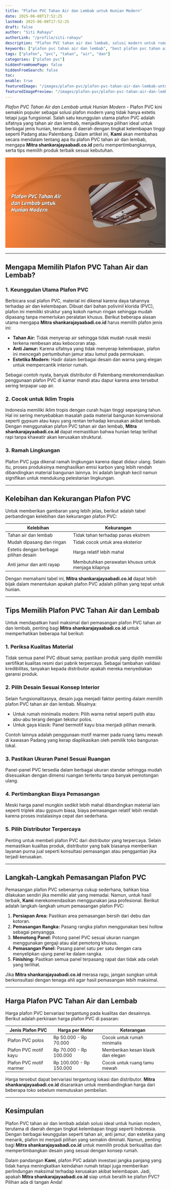 ```yaml
---
title: "Plafon PVC Tahan Air dan Lembab untuk Hunian Modern"
date: 2025-06-08T17:52:25
lastmod: 2025-06-08T17:52:25
draft: false
author: "Siti Rahayu"
authorLink: "/profile/siti-rahayu"
description: "Plafon PVC tahan air dan lembab, solusi modern untuk rumah Anda! Awet, mudah dirawat, dan estetis. Temukan keunggulannya sekarang!"
keywords: ["plafon pvc tahan air dan lembab", "best plafon pvc tahan air dan lembab", "plafon pvc tahan air dan lembab guide"]
tags: ["plafon", "pvc", "tahan", "air", "dan"]
categories: ["plafon pvc"]
hiddenFromHomePage: false
hiddenFromSearch: false
toc:
enable: true
featuredImage: "/images/plafon-pvc/plafon-pvc-tahan-air-dan-lembab-untuk-hunian-modern.jpg"
featuredImagePreview: "/images/plafon-pvc/plafon-pvc-tahan-air-dan-lembab-untuk-hunian-modern.jpg"
---
```


*Plafon PVC Tahan Air dan Lembab untuk Hunian Modern* - Plafon PVC kini semakin populer sebagai solusi plafon​ modern yang tidak hanya estetis tetapi juga fungsional. Salah satu keunggulan utama plafon PVC adalah sifatnya yang tahan air dan lembab, menjadikannya pilihan ideal untuk berbagai jenis hunian, terutama di daerah dengan tingkat kelembapan tinggi seperti Padang atau Palembang. Dalam artikel ini, **Kami** akan membahas secara mendalam tentang apa itu plafon PVC tahan air dan lembab, mengapa __Mitra shankarajayaabadi.co.id__ perlu mempertimbangkannya, serta tips memilih produk terbaik sesuai kebutuhan.

![Plafon PVC Tahan Air dan Lembab untuk Hunian Modern](/images/plafon-pvc/plafon-pvc-tahan-air-dan-lembab-untuk-hunian-modern.jpg)

---

## Mengapa Memilih Plafon PVC Tahan Air dan Lembab?

### 1. Keunggulan Utama Plafon PVC  
Berbicara soal plafon PVC, material ini dikenal karena daya tahannya terhadap air dan kelembapan. Dibuat dari bahan polivinil klorida (PVC), plafon ini memiliki struktur yang kokoh namun ringan sehingga mudah dipasang tanpa memerlukan peralatan khusus. Berikut beberapa alasan utama mengapa **Mitra shankarajayaabadi.co.id** harus memilih plafon jenis ini:  
- **Tahan Air:** Tidak menyerap air sehingga tidak mudah rusak meski terkena rembesan atau kebocoran atap.  
- **Anti Jamur:** Karena sifatnya yang tidak menyerap kelembapan, plafon ini mencegah pertumbuhan jamur atau lumut pada permukaan.  
- **Estetika Modern:** Hadir dalam berbagai desain dan warna yang elegan untuk mempercantik interior rumah.  

Sebagai contoh nyata, banyak distributor di Palembang merekomendasikan penggunaan plafon PVC di kamar mandi atau dapur karena area tersebut sering terpapar uap air.

### 2. Cocok untuk Iklim Tropis  
Indonesia memiliki iklim tropis dengan curah hujan tinggi sepanjang tahun. Hal ini sering menyebabkan masalah pada material bangunan konvensional seperti gypsum atau kayu yang rentan terhadap kerusakan akibat lembab. Dengan menggunakan plafon PVC tahan air dan lembab, **Mitra shankarajayaabadi.co.id** dapat memastikan bahwa hunian tetap terlihat rapi tanpa khawatir akan kerusakan struktural.

### 3. Ramah Lingkungan  
Plafon PVC juga dikenal ramah lingkungan karena dapat didaur ulang. Selain itu, proses produksinya menghasilkan emisi karbon yang lebih rendah dibandingkan material bangunan lainnya. Ini adalah langkah kecil namun signifikan untuk mendukung pelestarian lingkungan.

---

## Kelebihan dan Kekurangan Plafon PVC  

Untuk memberikan gambaran yang lebih jelas, berikut adalah tabel perbandingan kelebihan dan kekurangan plafon PVC:

| **Kelebihan**                          | **Kekurangan**                        |
|----------------------------------------|---------------------------------------|
| Tahan air dan lembab                   | Tidak tahan terhadap panas ekstrem    |
| Mudah dipasang dan ringan              | Tidak cocok untuk area eksterior      |
| Estetis dengan berbagai pilihan desain | Harga relatif lebih mahal             |
| Anti jamur dan anti rayap              | Membutuhkan perawatan khusus untuk menjaga kilapnya |

Dengan memahami tabel ini, **Mitra shankarajayaabadi.co.id** dapat lebih bijak dalam menentukan apakah plafon PVC adalah pilihan yang tepat untuk hunian.

---

## Tips Memilih Plafon PVC Tahan Air dan Lembab  

Untuk mendapatkan hasil maksimal dari pemasangan plafon PVC tahan air dan lembab, penting bagi **Mitra shankarajayaabadi.co.id** untuk memperhatikan beberapa hal berikut:  

### 1. Periksa Kual​itas Material  
Tidak semua panel PVC dibuat sama; pastikan produk yang dipilih memiliki sertifikat kualitas resmi dari pabrik terpercaya. Sebagai tambahan validasi kredibilitas, tanyakan kepada distributor​ apakah mereka menyediakan garansi produk.

### 2. Pilih Desain Sesuai Konsep Interior  
Selain fungsionalitasnya, desain juga menjadi faktor penting dalam memilih plafon PVC tahan air dan lembab. Misalnya:  
- Untuk rumah minimalis modern: Pilih warna netral seperti putih atau abu-abu terang dengan tekstur polos.  
- Untuk gaya klasik: Panel bermotif kayu bisa menjadi pilihan menarik.  

Contoh lainnya adalah penggunaan motif marmer pada ruang tamu mewah di kawasan Padang yang kerap diaplikasikan oleh pemilik toko bangunan lokal.

### 3. Pastikan Ukuran Panel Sesuai Ruangan  
Panel-panel PVC tersedia dalam berbagai ukuran standar sehingga mudah disesuaikan dengan dimensi ruangan tertentu tanpa banyak pemotongan ulang.

### 4. Pertimbangkan Biaya Pemasangan  
Meski harga panel mungkin sedikit lebih mahal dibandingkan material lain seperti triplek atau gypsum biasa, biaya pemasangan relatif lebih rendah karena proses instalasinya cepat dan sederhana.

### 5. Pilih Distributor Terpercaya  
Penting untuk membeli plafon PVC dari distributor yang terpercaya. Selain memastikan kualitas produk, distributor yang baik biasanya memberikan layanan purna jual seperti konsultasi pemasangan atau penggantian jika terjadi kerusakan.

---

## Langkah-Langkah Pemasangan Plafon PVC  

Pemasangan plafon PVC sebenarnya cukup sederhana, bahkan bisa dilakukan sendiri jika memiliki alat yang memadai. Namun, untuk hasil terbaik, **Kami** merekomendasikan menggunakan jasa profesional. Berikut adalah langkah-langkah umum pemasangan plafon PVC:  
1. **Persiapan Area:** Pastikan area pemasangan bersih da​ri debu dan kotoran.  
2. **Pemasangan Rangka:** Pasang rangka plafon menggunakan besi hollow sebagai penyangga.  
3. **Memotong Panel:** Potong panel PVC sesuai ukuran ruangan menggunakan gergaji atau alat pemotong khusus.  
4. **Pemasangan Panel:** Pasang panel satu per satu dengan cara menyelipkan ujung panel ke dalam rangka.  
5. **Finishing:** Pastikan semua panel terpasang rapat dan tidak ada celah yang terlihat.  

Jika **Mitra shankarajayaabadi.co.id** merasa ragu, jangan sungkan untuk berkonsultasi dengan tenaga ahli agar hasil pemasangan lebih maksimal.

---

## Harga Plafon PVC Tahan Air dan Lembab  

Harga plafon PVC bervariasi tergantung pada kualitas dan desainnya. Berikut adalah perkiraan harga plafon PVC di pasaran:

| **Jenis Plafon PVC**       | **Harga per Meter**  | __Keterangan__                     |
|----------------------------|----------------------|-------------------------------------|
| Plafon PVC polos           | Rp 50.000 - Rp 70.000 | Cocok untuk rumah minimalis         |
| Plafon PVC motif kayu      | Rp 70.000 - Rp 100.000 | Memberikan kesan klasik dan elegan  |
| Plafon PVC motif marmer    | Rp 100.000 - Rp 150.000 | Cocok untuk ruang tamu mewah        |

Harga tersebut dapat bervariasi tergantung lokasi dan distributor. **Mitra shankarajayaabadi.co.id** disarankan untuk membandingkan harga dari beberapa toko sebelum memutuskan pembelian.

---

## Kesimpulan  

Plafon PVC tahan air dan lembab adalah solusi ideal untuk hunian modern, terutama di daerah dengan tingkat kelembapan tinggi seperti Indonesia. Dengan berbagai keunggulan seperti tahan air, anti jamur, dan estetika yang menarik, plafon ini menjadi pilihan yang semakin diminati. Namun, penting bagi **Mitra shankarajayaabadi.co.id** untuk memilih produk berkualitas dan mempertimbangkan desain yang sesuai dengan konsep rumah.  

Dalam pandangan **Kami**, plafon PVC adalah investasi jangka panjang yang tidak hanya meningkatkan keindahan rumah tetapi juga memberikan perlindungan maksimal terhadap kerusakan akibat kelembapan. Jadi, apakah **Mitra shankarajayaabadi.co.id** siap untuk beralih ke plafon PVC? Pilihan ada di tangan Anda!
